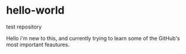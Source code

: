 # hello-world
test repository

Hello i'm new to this, and currently trying to learn some of the GitHub's most important feautures.
